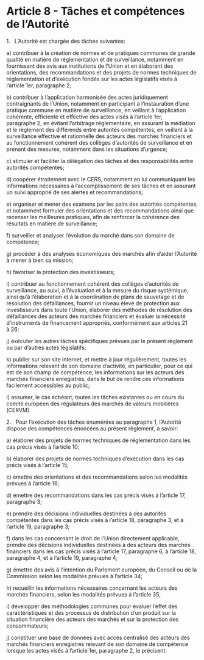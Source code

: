 # Article 8 - Tâches et compétences de l’Autorité


1.   L’Autorité est chargée des tâches suivantes:

a) contribuer à la création de normes et de pratiques communes de grande qualité en matière de réglementation et de surveillance, notamment en fournissant des avis aux institutions de l’Union et en élaborant des orientations, des recommandations et des projets de normes techniques de réglementation et d’exécution fondés sur les actes législatifs visés à l’article 1er, paragraphe 2;

b) contribuer à l’application harmonisée des actes juridiquement contraignants de l’Union, notamment en participant à l’instauration d’une pratique commune en matière de surveillance, en veillant à l’application cohérente, efficiente et effective des actes visés à l’article 1er, paragraphe 2, en évitant l’arbitrage réglementaire, en assurant la médiation et le règlement des différends entre autorités compétentes, en veillant à la surveillance effective et rationnelle des acteurs des marchés financiers et au fonctionnement cohérent des collèges d’autorités de surveillance et en prenant des mesures, notamment dans les situations d’urgence;

c) stimuler et faciliter la délégation des tâches et des responsabilités entre autorités compétentes;

d) coopérer étroitement avec le CERS, notamment en lui communiquant les informations nécessaires à l’accomplissement de ses tâches et en assurant un suivi approprié de ses alertes et recommandations;

e) organiser et mener des examens par les pairs des autorités compétentes, et notamment formuler des orientations et des recommandations ainsi que recenser les meilleures pratiques, afin de renforcer la cohérence des résultats en matière de surveillance;

f) surveiller et analyser l’évolution du marché dans son domaine de compétence;

g) procéder à des analyses économiques des marchés afin d’aider l’Autorité à mener à bien sa mission;

h) favoriser la protection des investisseurs;

i) contribuer au fonctionnement cohérent des collèges d’autorités de surveillance, au suivi, à l’évaluation et à la mesure du risque systémique, ainsi qu’à l’élaboration et à la coordination de plans de sauvetage et de résolution des défaillances, fournir un niveau élevé de protection aux investisseurs dans toute l’Union, élaborer des méthodes de résolution des défaillances des acteurs des marchés financiers et évaluer la nécessité d’instruments de financement appropriés, conformément aux articles 21 à 26;

j) exécuter les autres tâches spécifiques prévues par le présent règlement ou par d’autres actes législatifs;

k) publier sur son site internet, et mettre à jour régulièrement, toutes les informations relevant de son domaine d’activité, en particulier, pour ce qui est de son champ de compétence, les informations sur les acteurs des marchés financiers enregistrés, dans le but de rendre ces informations facilement accessibles au public;

l) assumer, le cas échéant, toutes les tâches existantes ou en cours du comité européen des régulateurs des marchés de valeurs mobilières (CERVM).

2.   Pour l’exécution des tâches énumérées au paragraphe 1, l’Autorité dispose des compétences énoncées au présent règlement, à savoir:

a) élaborer des projets de normes techniques de réglementation dans les cas précis visés à l’article 10;

b) élaborer des projets de normes techniques d’exécution dans les cas précis visés à l’article 15;

c) émettre des orientations et des recommandations selon les modalités prévues à l’article 16;

d) émettre des recommandations dans les cas précis visés à l’article 17, paragraphe 3;

e) prendre des décisions individuelles destinées à des autorités compétentes dans les cas précis visés à l’article 18, paragraphe 3, et à l’article 19, paragraphe 3;

f) dans les cas concernant le droit de l’Union directement applicable, prendre des décisions individuelles destinées à des acteurs des marchés financiers dans les cas précis visés à l’article 17, paragraphe 6, à l’article 18, paragraphe 4, et à l’article 19, paragraphe 4;

g) émettre des avis à l’intention du Parlement européen, du Conseil ou de la Commission selon les modalités prévues à l’article 34;

h) recueillir les informations nécessaires concernant les acteurs des marchés financiers, selon les modalités prévues à l’article 35;

i) développer des méthodologies communes pour évaluer l’effet des caractéristiques et des processus de distribution d’un produit sur la situation financière des acteurs des marchés et sur la protection des consommateurs;

j) constituer une base de données avec accès centralisé des acteurs des marchés financiers enregistrés relevant de son domaine de compétence lorsque les actes visés à l’article 1er, paragraphe 2, le précisent.
